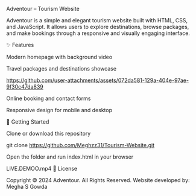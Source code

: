 Adventour – Tourism Website

Adventour is a simple and elegant tourism website built with HTML, CSS, and JavaScript. It allows users to explore destinations, browse packages, and make bookings through a responsive and visually engaging interface.

✨ Features

Modern homepage with background video

Travel packages and destinations showcase


https://github.com/user-attachments/assets/072da581-129a-404e-97ae-9f30c47da839


Online booking and contact forms

Responsive design for mobile and desktop

🚀 Getting Started

Clone or download this repository

git clone https://github.com/Meghzz31/Tourism-Website.git

Open the folder and run index.html in your browser

 LIVE.DEMOO.mp4 
📜 License

Copyright © 2024 Adventour. All Rights Reserved. Website developed by: Megha S Gowda
